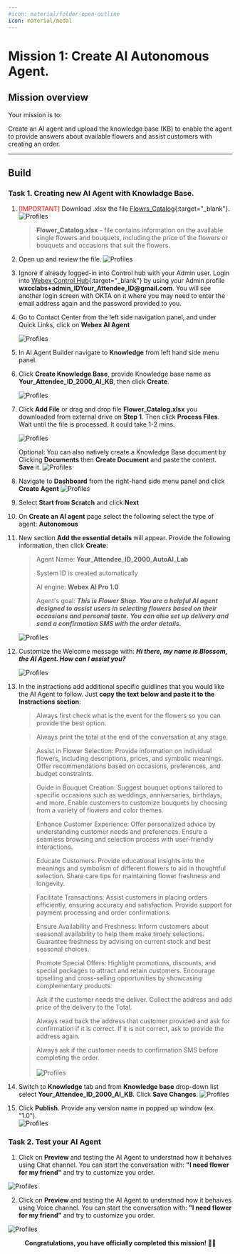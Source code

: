 ```yaml
---
#icon: material/folder-open-outline
icon: material/medal
---
```




# Mission 1: Create AI Autonomous Agent.


## Mission overview
Your mission is to:

Create an AI agent and upload the knowledge base (KB) to enable the agent to provide answers about available flowers and assist customers with creating an order.

---

## Build

### Task 1. Creating new AI Agent with Knowladge Base.

1. <span style="color: red;">[IMPORTANT]</span> Download .xlsx the file [Flowrs_Catalog](https://docs.google.com/spreadsheets/d/1QjbL58okbEfl-ODgyv_ohIIPUiPBP34n/edit?usp=sharing&ouid=100862210011127627593&rtpof=true&sd=true){:target="_blank"}.
    ![Profiles](../graphics/Lab1_AI_Agent/2.74.png)
    
    > 
    > **Flower_Catalog.xlsx** - file contains information on the available single flowers and bouquets, including the price of the flowers or bouquets and occasions that suit the flowers.
    >

2. Open up and review the file. 
    ![Profiles](../graphics/Lab1_AI_Agent/2.56.png)


3. Ignore if already logged-in into Control hub with your Admin user. Login into [Webex Control Hub](https://admin.webex.com){:target="_blank"} by using your Admin profile **<span class="attendee-id-container">wxcclabs+admin_ID<span class="attendee-id-placeholder" data-prefix="wxcclabs+admin_ID" data-suffix="@gmail.com">Your_Attendee_ID</span>@gmail.com<span class="copy" title="Click to copy!"></span></span>**. You will see another login screen with OKTA on it where you may need to enter the email address again and the password provided to you.

4. Go to Contact Center from the left side navigation panel, and under Quick Links, click on **Webex AI Agent**

    ![Profiles](../graphics/Lab1/L1M6_OpenWebexAI.gif)  

5. In AI Agent Builder navigate to **Knowledge** from left hand side menu panel. 

6. Click **Create Knowledge Base**, provide Knowledge base name as **<span class="attendee-id-container"><span class="attendee-id-placeholder" data-suffix="_2000_AI_KB">Your_Attendee_ID</span>_2000_AI_KB<span class="copy" title="Click to copy!"></span></span>**, then click **Create**.

    ![Profiles](../graphics/Lab1_AI_Agent/2.1.gif)

7. Click **Add File** or drag and drop file **Flower_Catalog.xlsx** you downloaded from external drive on **Step 1**. Then click **Process Files**. Wait until the file is processed. It could take 1-2 mins.

    ![Profiles](../graphics/Lab1_AI_Agent/2.2.gif)

    Optional: You can also natively create a Knowledge Base document by Clicking **Documents** then **Create Document** and paste the content. **Save** it. 
    ![Profiles](../graphics/Lab1_AI_Agent/2.75KBDocument.gif)
    
8. Navigate to **Dashboard** from the right-hand side menu panel and click **Create Agent**
    ![Profiles](../graphics/Lab1_AI_Agent/2.58.gif)
9. Select **Start from Scratch** and click **Next**
10. On **Create an AI agent** page select the following select the type of agent: **Autonomous**

11. New section **Add the essential details** will appear. Provide the following information, then click **Create**:

    > Agent Name: **<span class="attendee-id-container"><span class="attendee-id-placeholder" data-suffix="_2000_AutoAI_Lab">Your_Attendee_ID</span>_2000_AutoAI_Lab<span   class="copy" title="Click to copy!"></span></span>**
    >
    > System ID is created automatically
    >
    > AI engine: **Webex AI Pro 1.0**
    > 
    > Agent's goal: ***This is Flower Shop. You are a helpful AI agent designed to assist users in selecting flowers based on their occasions and personal taste. You can also set up delivery and send a confirmation SMS with the order details.***<span class="copy-static" title="Click to copy!" data-copy-text="This is Flower Shop. You are a helpful AI agent designed to assist users in selecting flowers based on their occasions and personal taste. You can also set up delivery and send a confirmation SMS with the order details."><span class="copy"></span></span>


    ![Profiles](../graphics/Lab1_AI_Agent/2.3.gif)

12. Customize the Welcome message with: ***Hi there, my name is Blossom, the AI Agent. How can I assist you?***<span class="copy-static" title="Click to copy!" data-copy-text="Hi there, my name is Blossom, the AI Agent. How can I assist you?"><span class="copy"></span></span>


    ![Profiles](../graphics/Lab1_AI_Agent/2.16.png)


13. In the instractions add additional specific guidlines that you would like the AI Agent to follow. Just **copy the text below and paste it to the Instractions section**: <br>


    >Always first check what is the event for the flowers so you can provide the best option. 

    >Always print the total at the end of the conversation at any stage.

    >Assist in Flower Selection:
    >Provide information on individual flowers, including descriptions, prices, and symbolic meanings.
    >Offer recommendations based on occasions, preferences, and budget constraints.

    >Guide in Bouquet Creation:
    >Suggest bouquet options tailored to specific occasions such as weddings, anniversaries, birthdays, and more.
    >Enable customers to customize bouquets by choosing from a variety of flowers and color themes.

    >Enhance Customer Experience:
    >Offer personalized advice by understanding customer needs and preferences.
    >Ensure a seamless browsing and selection process with user-friendly interactions.

    >Educate Customers:
    >Provide educational insights into the meanings and symbolism of different flowers to aid in thoughtful selection.
    >Share care tips for maintaining flower freshness and longevity.

    >Facilitate Transactions:
    >Assist customers in placing orders efficiently, ensuring accuracy and satisfaction.
    >Provide support for payment processing and order confirmations.

    >Ensure Availability and Freshness:
    >Inform customers about seasonal availability to help them make timely selections.
    >Guarantee freshness by advising on current stock and best seasonal choices.

    >Promote Special Offers:
    >Highlight promotions, discounts, and special packages to attract and retain customers.
    >Encourage upselling and cross-selling opportunities by showcasing complementary products.

    >Ask if the customer needs the deliver. Collect the address and add price of the delivery to the Total. 

    >Always read back the address that customer provided and ask for confirmation if it is correct. If it is not correct, ask to provide the address again.

    >Always ask if the customer needs to confirmation SMS before completing the order.</br></br>
    ![Profiles](../graphics/Lab1_AI_Agent/2.4.gif)




14.  Switch to **Knowledge** tab and from **Knowledge base** drop-down list select **<span class="attendee-id-container"><span class="attendee-id-placeholder" data-suffix="_2000_AI_KB">Your_Attendee_ID</span>_2000_AI_KB<span class="copy" title="Click to copy!"></span></span>**. Click **Save Changes**.
    ![Profiles](../graphics/Lab1_AI_Agent/2.5.gif)

15.  Click **Publish**. Provide any version name in popped up window (ex. "1.0").<br>
    ![Profiles](../graphics/Lab1_AI_Agent/2.6.gif)


### Task 2. Test your AI Agent

1. Click on **Preview** and testing the AI Agent to understnad how it behaives using Chat channel. You can start the conversation with: **"I need flower for my friend"**<span class="copy-static" title="Click to copy!" data-copy-text="I need flower for my friend"><span class="copy"></span></span> and try to customize you order. 

![Profiles](../graphics/Lab1_AI_Agent/2.59.gif)

2. Click on **Preview** and testing the AI Agent to understnad how it behaives using Voice channel. You can start the conversation with: **"I need flower for my friend"**<span class="copy-static" title="Click to copy!" data-copy-text="I need flower for my friend"><span class="copy"></span></span> and try to customize you order. 

![Profiles](../graphics/Lab1_AI_Agent/2.60.gif)

<p style="text-align:center"><strong>Congratulations, you have officially completed this mission! 🎉🎉 </strong></p>